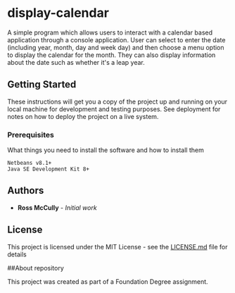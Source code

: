 # display-calendar
A simple program which allows users to interact with a calendar based application through a console application. User can select to enter the date (including year, month, day and week day) and then choose a menu option to display the calendar for the month. They can also display information about the date such as whether it's a leap year.

## Getting Started

These instructions will get you a copy of the project up and running on your local machine for development and testing purposes. See deployment for notes on how to deploy the project on a live system.

### Prerequisites

What things you need to install the software and how to install them

```
Netbeans v8.1+
Java SE Development Kit 8+
```

## Authors

* **Ross McCully** - *Initial work*

## License

This project is licensed under the MIT License - see the [LICENSE.md](LICENSE.md) file for details

##About repository

This project was created as part of a Foundation Degree assignment.

